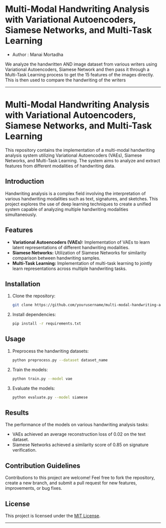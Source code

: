 # Multi-Modal Handwriting Analysis with Variational Autoencoders, Siamese Networks, and Multi-Task Learning

* Author : Manai Mortadha 

We analyze the handwritten AND image dataset from various writers using Variational Autoencoders, Siamese Network and then pass it through a Multi-Task Learning process to get the 15 features of the images directly. This is then used to compare the handwriting of the writers

--------------------------------------------------------------------------------------------------------------------------------------


# Multi-Modal Handwriting Analysis with Variational Autoencoders, Siamese Networks, and Multi-Task Learning

This repository contains the implementation of a multi-modal handwriting analysis system utilizing Variational Autoencoders (VAEs), Siamese Networks, and Multi-Task Learning. The system aims to analyze and extract features from different modalities of handwriting data.

## Introduction

Handwriting analysis is a complex field involving the interpretation of various handwriting modalities such as text, signatures, and sketches. This project explores the use of deep learning techniques to create a unified system capable of analyzing multiple handwriting modalities simultaneously.

## Features

- **Variational Autoencoders (VAEs):** Implementation of VAEs to learn latent representations of different handwriting modalities.
- **Siamese Networks:** Utilization of Siamese Networks for similarity comparison between handwriting samples.
- **Multi-Task Learning:** Implementation of multi-task learning to jointly learn representations across multiple handwriting tasks.

## Installation

1. Clone the repository:

   ```bash
   git clone https://github.com/yourusername/multi-modal-handwriting-analysis.git
   ```

2. Install dependencies:

   ```bash
   pip install -r requirements.txt
   ```

## Usage

1. Preprocess the handwriting datasets:

   ```bash
   python preprocess.py --dataset dataset_name
   ```

2. Train the models:

   ```bash
   python train.py --model vae
   ```

3. Evaluate the models:

   ```bash
   python evaluate.py --model siamese
   ```

## Results

The performance of the models on various handwriting analysis tasks:

- VAEs achieved an average reconstruction loss of 0.02 on the text dataset.
- Siamese Networks achieved a similarity score of 0.85 on signature verification.

## Contribution Guidelines

Contributions to this project are welcome! Feel free to fork the repository, create a new branch, and submit a pull request for new features, improvements, or bug fixes.

## License

This project is licensed under the [MIT License](LICENSE).



---


